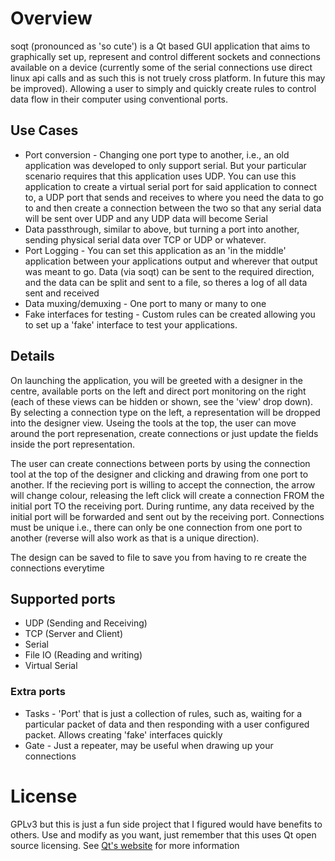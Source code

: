 # Overview
soqt (pronounced as 'so cute') is a Qt based GUI application that aims to graphically set up, represent and control different sockets and connections available on a device (currently some of the serial connections use direct linux api calls and as such this is not truely cross platform. In future this may be improved). Allowing a user to simply and quickly create rules to control data flow in their computer using conventional ports.

## Use Cases
  * Port conversion - Changing one port type to another, i.e., an old application was developed to only support serial. But your particular scenario requires that this application uses UDP. You can use this application to create a virtual serial port for said application to connect to, a UDP port that sends and receives to where you need the data to go to and then create a connection between the two so that any serial data will be sent over UDP and any UDP data will become Serial
  * Data passthrough, similar to above, but turning a port into another, sending physical serial data over TCP or UDP or whatever.
  * Port Logging - You can set this application as an 'in the middle' application between your applications output and wherever that output was meant to go. Data (via soqt) can be sent to the required direction, and the data can be split and sent to a file, so theres a log of all data sent and received
  * Data muxing/demuxing - One port to many or many to one
  * Fake interfaces for testing - Custom rules can be created allowing you to set up a 'fake' interface to test your applications.

## Details
On launching the application, you will be greeted with a designer in the centre, available ports on the left and direct port monitoring on the right (each of these views can be hidden or shown, see the 'view' drop down). By selecting a connection type on the left, a representation will be dropped into the designer view. Useing the tools at the top, the user can move around the port represenation, create connections or just update the fields inside the port representation.

The user can create connections between ports by using the connection tool at the top of the designer and clicking and drawing from one port to another. If the recieving port is willing to accept the connection, the arrow will change colour, releasing the left click will create a connection FROM the initial port TO the receiving port. During runtime, any data received by the initial port will be forwarded and sent out by the receiving port. Connections must be unique i.e., there can only be one connection from one port to another (reverse will also work as that is a unique direction).

The design can be saved to file to save you from having to re create the connections everytime

## Supported ports
  * UDP (Sending and Receiving)
  * TCP (Server and Client)
  * Serial
  * File IO (Reading and writing)
  * Virtual Serial

### Extra ports
  * Tasks - 'Port' that is just a collection of rules, such as, waiting for a particular packet of data and then responding with a user configured packet. Allows creating 'fake' interfaces quickly
  * Gate - Just a repeater, may be useful when drawing up your connections

# License
GPLv3 but this is just a fun side project that I figured would have benefits to others. Use and modify as you want, just remember that this uses Qt open source licensing. See [Qt's website](https://www.qt.io/download-open-source) for more information
